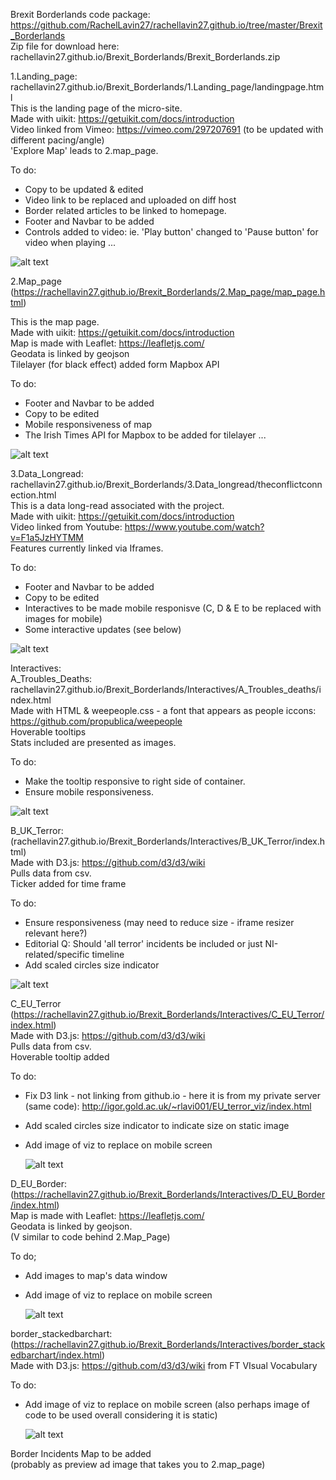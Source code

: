 Brexit Borderlands code package: https://github.com/RachelLavin27/rachellavin27.github.io/tree/master/Brexit_Borderlands
<br>Zip file for download here: rachellavin27.github.io/Brexit_Borderlands/Brexit_Borderlands.zip
      

1.Landing_page: rachellavin27.github.io/Brexit_Borderlands/1.Landing_page/landingpage.html <br>
This is the landing page of the micro-site. <br>
Made with uikit: https://getuikit.com/docs/introduction <br>
Video linked from Vimeo: https://vimeo.com/297207691 (to be updated with different pacing/angle) <br>
'Explore Map' leads to 2.map_page.

To do: 
- Copy to be updated & edited
- Video link to be replaced and uploaded on diff host
- Border related articles to be linked to homepage.
- Footer and Navbar to be added
- Controls added to video: ie. 'Play button' changed to 'Pause button' for video when playing
...

![alt text]( https://rachellavin27.github.io/Brexit_Borderlands/img/landingpage.jpg)

2.Map_page (https://rachellavin27.github.io/Brexit_Borderlands/2.Map_page/map_page.html)

This is the map page.<br>
Made with uikit: https://getuikit.com/docs/introduction<br>
Map is made with Leaflet: https://leafletjs.com/<br>
Geodata is linked by geojson<br>
Tilelayer (for black effect) added form Mapbox API

To do:
- Footer and Navbar to be added
- Copy to be edited
- Mobile responsiveness of map
- The Irish Times API for Mapbox to be added for tilelayer
...

![alt text]( https://rachellavin27.github.io/Brexit_Borderlands/img/mappage.jpg)


3.Data_Longread: rachellavin27.github.io/Brexit_Borderlands/3.Data_longread/theconflictconnection.html <br>
This is a data long-read associated with the project. <br>
Made with uikit: https://getuikit.com/docs/introduction <br>
Video linked from Youtube: https://www.youtube.com/watch?v=F1a5JzHYTMM <br>
Features currently linked via Iframes.

To do:
- Footer and Navbar to be added
- Copy to be edited
- Interactives to be made mobile responisve (C, D & E to be replaced with images for mobile)
- Some interactive updates (see below)


![alt text]( https://rachellavin27.github.io/Brexit_Borderlands/img/longread.jpg)


  Interactives: <br>
  A_Troubles_Deaths:  rachellavin27.github.io/Brexit_Borderlands/Interactives/A_Troubles_deaths/index.html <br>
  Made with HTML & weepeople.css - a font that appears as people iccons: https://github.com/propublica/weepeople <br>
  Hoverable tooltips <br>
  Stats included are presented as images.
  
  To do:
  - Make the tooltip responsive to right side of container.
  - Ensure mobile responsiveness.
 
  
  ![alt text]( https://rachellavin27.github.io/Brexit_Borderlands/img/NI_deaths.jpg)
  
  B_UK_Terror: (rachellavin27.github.io/Brexit_Borderlands/Interactives/B_UK_Terror/index.html) <br>
  Made with D3.js: https://github.com/d3/d3/wiki <br>
  Pulls data from csv. <br>
  Ticker added for time frame
 
  To do:
  - Ensure responsiveness (may need to reduce size - iframe resizer relevant here?)
  - Editorial Q: Should 'all terror' incidents be included or just NI-related/specific timeline
  - Add scaled circles size indicator 
  
  
  ![alt text]( https://rachellavin27.github.io/Brexit_Borderlands/img/Terror_UK.jpg)
  
  C_EU_Terror (https://rachellavin27.github.io/Brexit_Borderlands/Interactives/C_EU_Terror/index.html) <br>
  Made with D3.js: https://github.com/d3/d3/wiki <br>
  Pulls data from csv. <br>
  Hoverable tooltip added 
  
  To do:
  - Fix D3 link - not linking from github.io - here it is from my private server (same code): http://igor.gold.ac.uk/~rlavi001/EU_terror_viz/index.html
  - Add scaled circles size indicator to indicate size on static image
  - Add image of viz to replace on mobile screen
  
    ![alt text](https://rachellavin27.github.io/Brexit_Borderlands/img/EU_deaths.jpg)
  
  D_EU_Border: (https://rachellavin27.github.io/Brexit_Borderlands/Interactives/D_EU_Border/index.html)  <br> 
  Map is made with Leaflet: https://leafletjs.com/ <br>
  Geodata is linked by geojson. <br>
  (V similar to code behind 2.Map_Page)
  
  To do;
   - Add images to map's data window
   - Add image of viz to replace on mobile screen
   
     ![alt text](https://rachellavin27.github.io/Brexit_Borderlands/img/EU_border.jpg)
  
   
   border_stackedbarchart: (https://rachellavin27.github.io/Brexit_Borderlands/Interactives/border_stackedbarchart/index.html) <br>
   Made with D3.js: https://github.com/d3/d3/wiki from FT VIsual Vocabulary 
   
   To do:
   - Add image of viz to replace on mobile screen (also perhaps image of code to be used overall considering it is static)
     
     ![alt text](https://rachellavin27.github.io/Brexit_Borderlands/img/border_barchart.jpg)
     
  
  Border Incidents Map to be added  <br>
  (probably as preview ad image that takes you to 2.map_page)
  
  
   
   

      
 


      
      
